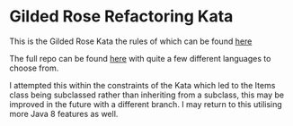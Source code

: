 # Gilded Rose Refactoring Kata #

This is the Gilded Rose Kata the rules of which can be found [here](https://github.com/emilybache/GildedRose-Refactoring-Kata/blob/master/GildedRoseRequirements.txt)

The full repo can be found [here](https://github.com/emilybache/GildedRose-Refactoring-Kata) with quite a few different languages to choose from.

I attempted this within the constraints of the Kata which led to the Items class being subclassed rather than inheriting from a subclass, this may be improved in the future with a different branch. I may return to this utilising more Java 8 features as well.